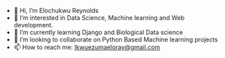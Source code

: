 - 👋 Hi, I’m Elochukwu Reynolds
- 👀 I’m interested in Data Science, Machine learning and Web development.
- 🌱 I’m currently learning Django and Biological Data science 
- 💞️ I’m looking to collaborate on Python Based Machine learning projects
- 📫 How to reach me: Ikwuezumaeloray@gmail.com


